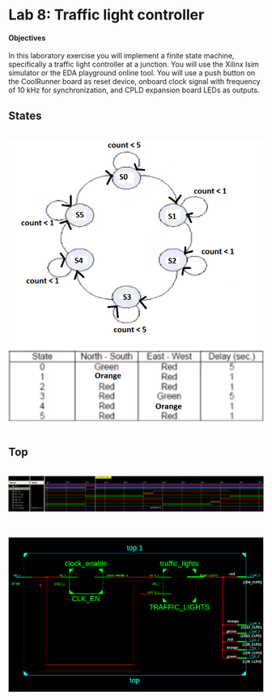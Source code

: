 # Lab 8: Traffic light controller

#### Objectives

In this laboratory exercise you will implement a finite state machine, specifically a traffic light controller at a junction. You will use the Xilinx Isim simulator or the EDA playground online tool. You will use a push button on the CoolRunner board as reset device, onboard clock signal with frequency of 10&nbsp;kHz for synchronization, and CPLD expansion board LEDs as outputs.

## States

&nbsp;
    ![states](../../Images/traffic_states.png)
    &nbsp;
    
## Top

&nbsp;
    ![simulation_leds](../../Images/traffic_sim.png)
    &nbsp;
    
&nbsp;
    ![top](../../Images/traffic_sch.png)
    &nbsp;  
    

  
